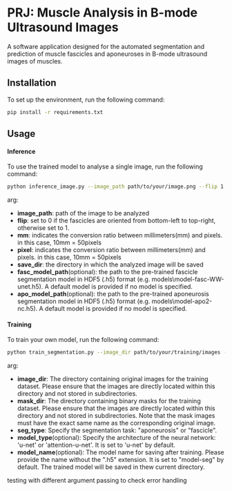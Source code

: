# PRJ: Muscle Analysis in B-mode Ultrasound Images

A software application designed for the automated segmentation and prediction of muscle fascicles and aponeuroses in B-mode ultrasound images of muscles.

## Installation

To set up the environment, run the following command:

```sh
pip install -r requirements.txt
```


## Usage
#### Inference
To use the trained model to analyse a single image, run the following command:
```sh
python inference_image.py --image_path path/to/your/image.png --flip 1 --mm 10 --pixel 50 --save_dir ./test_inference_output
```
arg: 
- **image_path**: path of the image to be analyzed
- **flip**: set to 0 if the fascicles are oriented from bottom-left to top-right, otherwise set to 1.
- **mm**: indicates the conversion ratio between millimeters(mm) and pixels. in this case, 10mm = 50pixels
- **pixel**: indicates the conversion ratio between millimeters(mm) and pixels. in this case, 10mm = 50pixels
- **save_dir**: the directory in which the analyzed image will be saved
- **fasc_model_path**(optional): the path to the pre-trained fascicle segmentation model in HDF5 (.h5) format (e.g. models\model-fasc-WW-unet.h5). A default model is provided if no model is specified.
- **apo_model_path**(optional): the path to the pre-trained aponeurosis segmentation model in HDF5 (.h5) format (e.g. models\model-apo2-nc.h5). A default model is provided if no model is specified.


#### Training
To train your own model, run the following command:
```sh
python train_segmentation.py --image_dir path/to/your/training/images --mask_dir path/to/your/training/masks --seg_type fascicle --model_type attention-u-net --model_name my_model
```
arg:
- **image_dir**: The directory containing original images for the training dataset. Please ensure that the images are directly located within this directory and not stored in subdirectories.
- **mask_dir**: The directory containing binary masks for the training dataset. Please ensure that the images are directly located within this directory and not stored in subdirectories. Note that the mask images must have the exact same name as the corresponding original image.
- **seg_type**: Specify the segmentation task: "aponeurosis" or "fascicle".
- **model_type**(optional): Specify the architecture of the neural network: 'u-net' or 'attention-u-net'. It is set to 'u-net' by default.
- **model_name**(optional): The model name for saving after training. Please provide the name without the ".h5" extension. It is set to "model-seg" by default. The trained model will be saved in thew current directory.





testing with different argument passing to check error handling 



